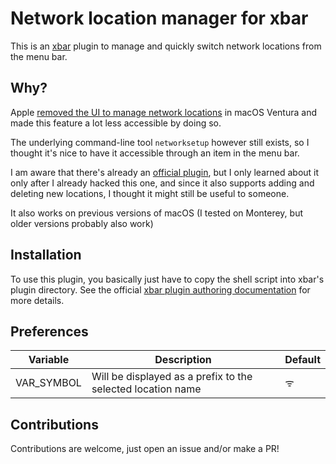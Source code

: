 # Network location manager for xbar

This is an [xbar](https://xbarapp.com/) plugin to manage and quickly switch network locations from the menu bar.

## Why?

Apple [removed the UI to manage network locations](https://www.macrumors.com/2022/08/12/apple-removes-network-locations-macos-ventura/) in macOS Ventura and made this feature a lot less accessible by doing so.

The underlying command-line tool `networksetup` however still exists, so I thought it's nice to have it accessible through an item in the menu bar.

I am aware that there's already an [official plugin](https://github.com/matryer/xbar-plugins/blob/main/Network/network-location.1h.sh), but I only learned about it only after I already hacked this one, and since it also supports adding and deleting new locations, I thought it might still be useful to someone.

It also works on previous versions of macOS (I tested on Monterey, but older versions probably also work)

## Installation

To use this plugin, you basically just have to copy the shell script into xbar's plugin directory. See the official [xbar plugin authoring documentation](https://github.com/matryer/xbar-plugins/blob/main/CONTRIBUTING.md) for more details. 

## Preferences

| Variable   | Description                                         | Default |
| ---------- | --------------------------------------------------- | ------- |
| VAR_SYMBOL | Will be displayed as a prefix to the selected location name | ᯤ       |

## Contributions

Contributions are welcome, just open an issue and/or make a PR!